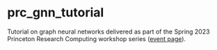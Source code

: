 # prc_gnn_tutorial

Tutorial on graph neural networks delivered as part of the Spring 2023 Princeton Research Computing workshop series ([event page](https://researchcomputing.princeton.edu/events/2023/graph-neural-networks-your-research)). 
